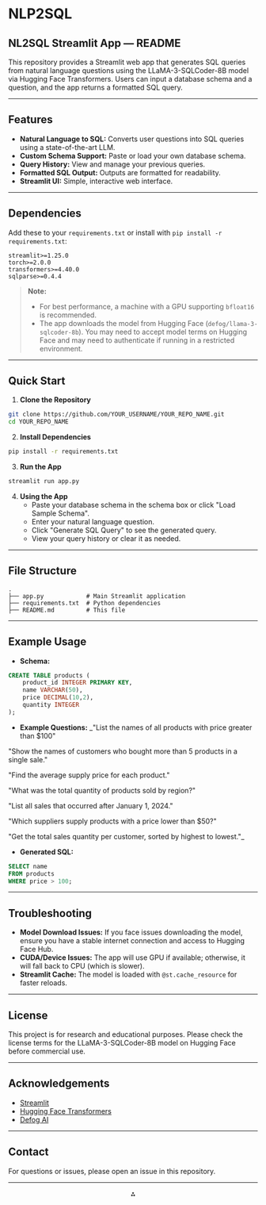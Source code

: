 # NLP2SQL

## NL2SQL Streamlit App — README

This repository provides a Streamlit web app that generates SQL queries from natural language questions using the LLaMA-3-SQLCoder-8B model via Hugging Face Transformers. Users can input a database schema and a question, and the app returns a formatted SQL query.

---

## Features

- **Natural Language to SQL:** Converts user questions into SQL queries using a state-of-the-art LLM.
- **Custom Schema Support:** Paste or load your own database schema.
- **Query History:** View and manage your previous queries.
- **Formatted SQL Output:** Outputs are formatted for readability.
- **Streamlit UI:** Simple, interactive web interface.

---

## Dependencies

Add these to your `requirements.txt` or install with `pip install -r requirements.txt`:

```
streamlit>=1.25.0
torch>=2.0.0
transformers>=4.40.0
sqlparse>=0.4.4
```

> **Note:**
> - For best performance, a machine with a GPU supporting `bfloat16` is recommended.
> - The app downloads the model from Hugging Face (`defog/llama-3-sqlcoder-8b`). You may need to accept model terms on Hugging Face and may need to authenticate if running in a restricted environment.

---

## Quick Start

1. **Clone the Repository**

```bash
git clone https://github.com/YOUR_USERNAME/YOUR_REPO_NAME.git
cd YOUR_REPO_NAME
```

2. **Install Dependencies**

```bash
pip install -r requirements.txt
```

3. **Run the App**

```bash
streamlit run app.py
```

4. **Using the App**
    - Paste your database schema in the schema box or click "Load Sample Schema".
    - Enter your natural language question.
    - Click "Generate SQL Query" to see the generated query.
    - View your query history or clear it as needed.

---

## File Structure

```
.
├── app.py            # Main Streamlit application
├── requirements.txt  # Python dependencies
├── README.md         # This file
```


---

## Example Usage

- **Schema:**

```sql
CREATE TABLE products (
    product_id INTEGER PRIMARY KEY,
    name VARCHAR(50),
    price DECIMAL(10,2),
    quantity INTEGER
);
```

- **Example Questions:**
_"List the names of all products with price greater than \$100"

"Show the names of customers who bought more than 5 products in a single sale."

"Find the average supply price for each product."

"What was the total quantity of products sold by region?"

"List all sales that occurred after January 1, 2024."

"Which suppliers supply products with a price lower than $50?"

"Get the total sales quantity per customer, sorted by highest to lowest."_
- **Generated SQL:**

```sql
SELECT name
FROM products
WHERE price > 100;
```


---

## Troubleshooting

- **Model Download Issues:**
If you face issues downloading the model, ensure you have a stable internet connection and access to Hugging Face Hub.
- **CUDA/Device Issues:**
The app will use GPU if available; otherwise, it will fall back to CPU (which is slower).
- **Streamlit Cache:**
The model is loaded with `@st.cache_resource` for faster reloads.

---

## License

This project is for research and educational purposes. Please check the license terms for the LLaMA-3-SQLCoder-8B model on Hugging Face before commercial use.

---

## Acknowledgements

- [Streamlit](https://streamlit.io/)
- [Hugging Face Transformers](https://huggingface.co/docs/transformers/index)
- [Defog AI](https://huggingface.co/defog/llama-3-sqlcoder-8b)

---

## Contact

For questions or issues, please open an issue in this repository.

---


<div style="text-align: center">⁂</div>

[^1]: https://docs.streamlit.io/develop/api-reference/connections/st.connections.sqlconnection

[^2]: https://discuss.streamlit.io/t/running-a-sql-query-and-then-filtering-it-without-rerunning-the-script/83646

[^3]: https://github.com/prateekralhan/Natural-Language-2-SQL-Query

[^4]: https://www.youtube.com/watch?v=HBei8Pt9Ds8

[^5]: https://sqlgpt.streamlit.app

[^6]: https://stackoverflow.com/questions/79195754/how-to-use-downloaded-llama-model-in-streamlit

[^7]: https://blog.streamlit.io/snowchat-leveraging-openais-gpt-for-sql-queries/

[^8]: https://discuss.huggingface.co/t/need-help-performance-issues-transformers-automodelforcausallm-from-pretrained-mosaicml-mpt-7b-instruct/42882

